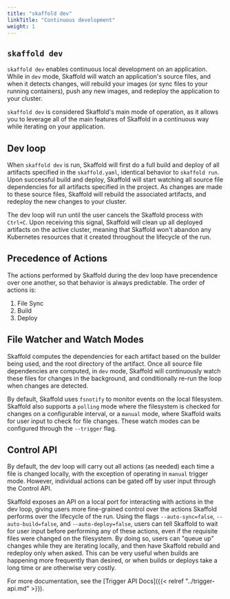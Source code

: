 ```yaml
---
title: "skaffold dev"
linkTitle: "Continuous development"
weight: 1
---
```


## `skaffold dev`

`skaffold dev` enables continuous local development on an application.
While in `dev` mode, Skaffold will watch an application's source files, and when it detects changes,
will rebuild your images (or sync files to your running containers), push any new images, and redeploy the application to your cluster.

`skaffold dev` is considered Skaffold's main mode of operation, as it allows you
to leverage all of the main features of Skaffold in a continuous way while iterating
on your application.


## Dev loop

When `skaffold dev` is run, Skaffold will first do a full build and deploy of all artifacts specified in the `skaffold.yaml`, identical behavior to `skaffold run`. Upon successful build and deploy, Skaffold will start watching all source file dependencies for all artifacts specified in the project. As changes are made to these source files, Skaffold will rebuild the associated artifacts, and redeploy the new changes to your cluster.

The dev loop will run until the user cancels the Skaffold process with `Ctrl+C`. Upon receiving this signal, Skaffold will clean up all deployed artifacts on the active cluster, meaning that Skaffold won't abandon any Kubernetes resources that it created throughout the lifecycle of the run.


## Precedence of Actions

The actions performed by Skaffold during the dev loop have precendence over one another, so that behavior is always predictable. The order of actions is:

1) File Sync
1) Build
1) Deploy


## File Watcher and Watch Modes

Skaffold computes the dependencies for each artifact based on the builder being used, and the root directory of the artifact. Once all source file dependencies are computed, in `dev` mode, Skaffold will continuously watch these files for changes in the background, and conditionally re-run the loop when changes are detected.

By default, Skaffold uses `fsnotify` to monitor events on the local filesystem. Skaffold also supports a `polling` mode where the filesystem is checked for changes on a configurable interval, or a `manual` mode, where Skaffold waits for user input to check for file changes. These watch modes can be configured through the `--trigger` flag.


## Control API

By default, the dev loop will carry out all actions (as needed) each time a file is changed locally, with the exception of operating in `manual` trigger mode. However, individual actions can be gated off by user input through the Control API.

Skaffold exposes an API on a local port for interacting with actions in the dev loop, giving users more fine-grained control over the actions Skaffold performs over the lifecycle of the run. Using the flags `--auto-sync=false`, `--auto-build=false`, and `--auto-deploy=false`, users can tell Skaffold to wait for user input before performing any of these actions, even if the requisite files were changed on the filesystem. By doing so, users can "queue up" changes while they are iterating locally, and then have Skaffold rebuild and redeploy only when asked. This can be very useful when builds are happening more frequently than desired, or when builds or deploys take a long time or are otherwise very costly.

For more documentation, see the [Trigger API Docs]({{< relref "../trigger-api.md" >}}).
